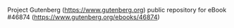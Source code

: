 Project Gutenberg (https://www.gutenberg.org) public repository for eBook #46874 (https://www.gutenberg.org/ebooks/46874)
